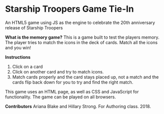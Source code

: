 # Starship Troopers Game Tie-In
An HTML5 game using JS as the engine to celebrate the 20th anniversary release of Starship Troopers

<b>What is the memory game?</b>
This is a game built to test the players memory. The player tries to match the icons in the deck of cards. Match all the icons and you win!

<b>Instructions</b>
1. Click on a card
2. Click on another card and try to match icons.
3. Match cards properly and the card stays placed up, not a match and the cards flip back down for you to try and find the right match.

This game uses an HTML page, as well as CSS and JavaScript for functionality. The game can be played on all browsers.

<b>Contributors</b>
Ariana Blake and Hillary Strong. For Authoring class. 2018.
